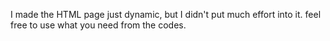 I made the HTML page just dynamic, but I didn't put much effort into it.
feel free to use what you need from the codes.
